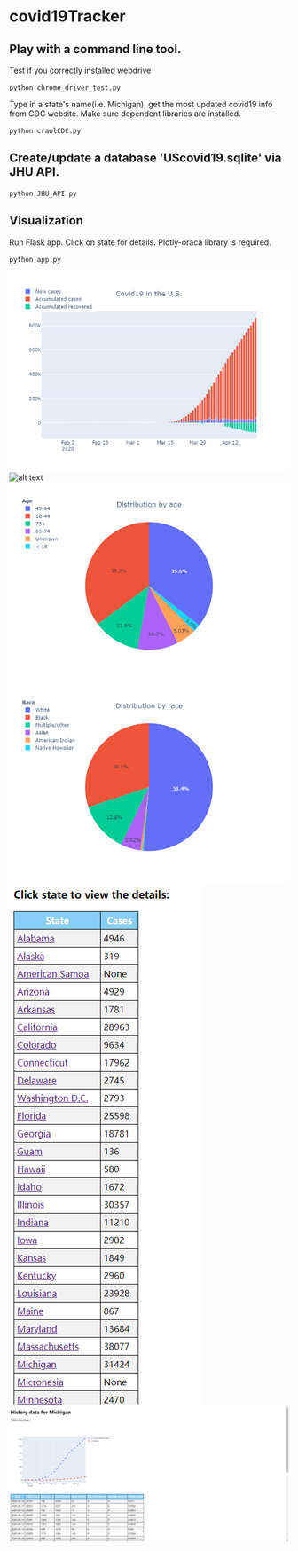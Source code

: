 # covid19Tracker

## Play with a command line tool.

Test if you correctly installed webdrive
```
python chrome_driver_test.py
```

Type in a state's name(i.e. Michigan), get the most updated covid19 info from CDC website.
Make sure dependent libraries are installed.
```
python crawlCDC.py
```

## Create/update a database 'UScovid19.sqlite' via JHU API. 

```
python JHU_API.py
```

## Visualization
Run Flask app. Click on state for details. Plotly-oraca library is required.

```
python app.py
```

![alt text](https://github.com/chyuting/covid19Tracker/blob/master/static/acc_new.png "Nationwide")
![alt text](https://github.com/chyuting/covid19Tracker/blob/master/static/state.png "States distribution")
![alt text](https://github.com/chyuting/covid19Tracker/blob/master/static/age.png "Age distribution")
![alt text](https://github.com/chyuting/covid19Tracker/blob/master/static/race1.png "Race distribution")
![alt text](https://github.com/chyuting/covid19Tracker/blob/master/static/demo_all.png "Demo 1")
![alt text](https://github.com/chyuting/covid19Tracker/blob/master/static/demo_michigan.png "Demo 1")



